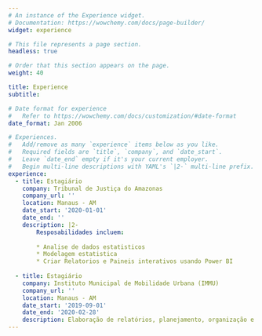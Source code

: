 ```yaml
---
# An instance of the Experience widget.
# Documentation: https://wowchemy.com/docs/page-builder/
widget: experience

# This file represents a page section.
headless: true

# Order that this section appears on the page.
weight: 40

title: Experience
subtitle:

# Date format for experience
#   Refer to https://wowchemy.com/docs/customization/#date-format
date_format: Jan 2006

# Experiences.
#   Add/remove as many `experience` items below as you like.
#   Required fields are `title`, `company`, and `date_start`.
#   Leave `date_end` empty if it's your current employer.
#   Begin multi-line descriptions with YAML's `|2-` multi-line prefix.
experience:
  - title: Estagiário
    company: Tribunal de Justiça do Amazonas
    company_url: ''
    location: Manaus - AM
    date_start: '2020-01-01'
    date_end: ''
    description: |2-
        Resposabilidades incluem:
        
        * Analise de dados estatisticos
        * Modelagem estatistica
        * Criar Relatorios e Paineis interativos usando Power BI
        
  - title: Estagiário
    company: Instituto Municipal de Mobilidade Urbana (IMMU)
    company_url: ''
    location: Manaus - AM
    date_start: '2019-09-01'
    date_end: '2020-02-28'
    description: Elaboração de relatórios, planejamento, organização e coleta de dados estatísticos. Utilização de ferramentas Excel e AutoCAD para elaboração de croquis relativos à representação de estradas. Lançamento e retificação de relatórios e dados estatísticos para implantação de sinalização de trânsito no município.
---
```

